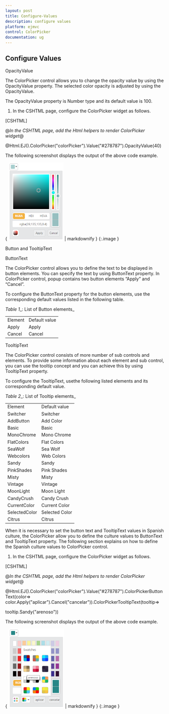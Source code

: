 ```yaml
---
layout: post
title: Configure-Values
description: configure values
platform: ejmvc
control: ColorPicker
documentation: ug
---
```


## Configure Values

OpacityValue

The ColorPicker control allows you to change the opacity value by using the OpacityValue property. The selected color opacity is adjusted by using the OpacityValue. 

The OpacityValue property is Number type and its default value is 100.

1. In the CSHTML page, configure the ColorPicker widget as follows.



[CSHTML]

@*In the CSHTML page, add the Html helpers to render ColorPicker widget*@

 @Html.EJ().ColorPicker("colorPicker").Value("#278787").OpacityValue(40)   



The following screenshot displays the output of the above code example.

{ ![](Configure-Values_images/Configure-Values_img1.png) | markdownify }
{:.image }


Button and TooltipText

ButtonText

The ColorPicker control allows you to define the text to be displayed in button elements. You can specify the text by using ButtonText property. In ColorPicker control, popup contains two button elements “Apply” and “Cancel”.

To configure the ButtonText property for the button elements, use the corresponding default values listed in the following table.

_Table_ _1__: List of Button elements_

<table>
<tr>
<td>
Element</td><td>
Default value</td></tr>
<tr>
<td>
Apply</td><td>
Apply</td></tr>
<tr>
<td>
Cancel</td><td>
Cancel</td></tr>
</table>
TooltipText

The ColorPicker control consists of more number of sub controls and elements. To provide some information about each element and sub control, you can use the tooltip concept and you can achieve this by using TooltipText property.

To configure the TooltipText, usethe following listed elements and its corresponding default value.

_Table_ _2__: List of Tooltip elements_

<table>
<tr>
<td>
Element</td><td>
Default value</td></tr>
<tr>
<td>
Switcher</td><td>
Switcher</td></tr>
<tr>
<td>
AddButton</td><td>
Add Color</td></tr>
<tr>
<td>
Basic</td><td>
Basic</td></tr>
<tr>
<td>
MonoChrome</td><td>
Mono Chrome</td></tr>
<tr>
<td>
FlatColors</td><td>
Flat Colors</td></tr>
<tr>
<td>
SeaWolf</td><td>
Sea Wolf</td></tr>
<tr>
<td>
Webcolors</td><td>
Web Colors</td></tr>
<tr>
<td>
Sandy</td><td>
Sandy</td></tr>
<tr>
<td>
PinkShades</td><td>
Pink Shades</td></tr>
<tr>
<td>
Misty</td><td>
Misty</td></tr>
<tr>
<td>
Vintage</td><td>
Vintage</td></tr>
<tr>
<td>
MoonLight</td><td>
Moon Light</td></tr>
<tr>
<td>
CandyCrush</td><td>
Candy Crush</td></tr>
<tr>
<td>
CurrentColor</td><td>
Current Color</td></tr>
<tr>
<td>
SelectedColor</td><td>
Selected Color</td></tr>
<tr>
<td>
Citrus</td><td>
Citrus</td></tr>
</table>


When it is necessary to set the button text and TooltipText values in Spanish culture, the ColorPicker allow you to define the culture values to ButtonText and TooltipText property. The following section explains on how to define the Spanish culture values to ColorPicker control.

1. In the CSHTML page, configure the ColorPicker widget as follows.



[CSHTML]

@*In the CSHTML page, add the Html helpers to render ColorPicker widget*@

 @Html.EJ().ColorPicker("colorPicker").Value("#278787").ColorPickerButtonText(color=> color.Apply("aplicar").Cancel("cancelar")).ColorPickerTooltipText(tooltip=> 

tooltip.Sandy("arenoso"))  



The following screenshot displays the output of the above code example.

{ ![](Configure-Values_images/Configure-Values_img2.png) | markdownify }
{:.image }


